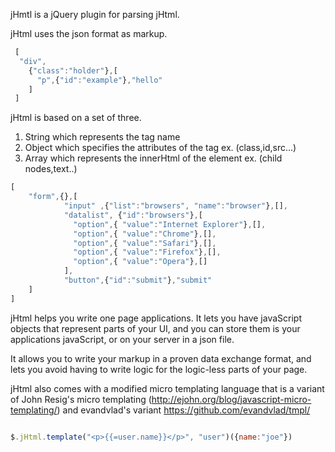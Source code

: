 jHmtl is a jQuery plugin for parsing jHtml.

jHtml uses the json format as markup.  

```javascript
 [
  "div",
    {"class":"holder"},[
      "p",{"id":"example"},"hello"
    ]
 ]
```	
jHtml is based on a set of three.

1. String which represents the tag name
2. Object which specifies the attributes of the tag ex. (class,id,src...)
3. Array which represents the innerHtml of the element ex. (child nodes,text..)


```javascript
[
	"form",{},[
			"input" ,{"list":"browsers", "name":"browser"},[],
			"datalist", {"id":"browsers"},[
			  "option",{ "value":"Internet Explorer"},[],
			  "option",{ "value":"Chrome"},[],
			  "option",{ "value":"Safari"},[],
			  "option",{ "value":"Firefox"},[],
			  "option",{ "value":"Opera"},[]
			],
			"button",{"id":"submit"},"submit"
	]
]
```

jHtml helps you write one page applications. It lets you have javaScript objects that represent parts of your UI, and you can store them is your applications javaScript, or on your server in a json file.  

It allows you to write your markup in a proven data exchange format, and lets you avoid having to write logic for the logic-less parts of your page.  

jHtml also comes with a modified micro templating language that is a variant of John Resig's micro templating (http://ejohn.org/blog/javascript-micro-templating/) and evandvlad's variant https://github.com/evandvlad/tmpl/ 

```javascript

$.jHtml.template("<p>{{=user.name}}</p>", "user")({name:"joe"})

```




